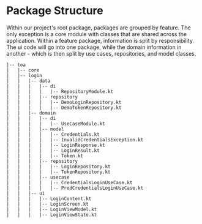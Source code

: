 # Package Structure

Within our project's root package, packages are grouped by feature. The only exception is a core
module with classes that are shared across the application. Within a feature package, information is
split by responsibility. The ui code will go into one package, while the domain information in
another - which is then split by use cases, repositories, and model classes.
```
|-- toa
|   |-- core
|   |-- login
|   |   |-- data
|   |   |   |-- di
|   |   |   |   |-- RepositoryModule.kt
|   |   |   |-- repository
|   |   |   |   |-- DemoLoginRepository.kt
|   |   |   |   |-- DemoTokenRepository.kt
|   |   |-- domain
|   |   |   |-- di
|   |   |   |   |-- UseCaseModule.kt
|   |   |   |-- model
|   |   |   |   |-- Credentials.kt
|   |   |   |   |-- InvalidCredentialsException.kt
|   |   |   |   |-- LoginResponse.kt
|   |   |   |   |-- LoginResult.kt
|   |   |   |   |-- Token.kt
|   |   |   |-- repository
|   |   |   |   |-- LoginRepository.kt
|   |   |   |   |-- TokenRepository.kt
|   |   |   |-- usecase
|   |   |   |   |-- CredentialsLoginUseCase.kt
|   |   |   |   |-- ProdCredentialsLoginUseCase.kt
|   |   |-- ui
|   |   |   |-- LoginContent.kt
|   |   |   |-- LoginScreen.kt
|   |   |   |-- LoginViewModel.kt
|   |   |   |-- LoginViewState.kt
```